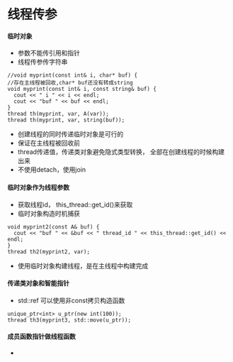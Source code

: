 # 线程传参

#### 临时对象
* 参数不能传引用和指针
* 线程传参传字符串

```
//void myprint(const int& i, char* buf) {
//存在主线程被回收,char* buf还没有转成string
void myprint(const int& i, const string& buf) {
  cout << " i " << i << endl;
  cout << "buf " << buf << endl;
}
thread th(myprint, var, A(var));
thread th(myprint, var, string(buf));
```
* 创建线程的同时传递临时对象是可行的
* 保证在主线程被回收前
* thread传递值，传递类对象避免隐式类型转换， 全部在创建线程的时候构建出来
* 不使用detach，使用join

#### 临时对象作为线程参数
* 获取线程id， this_thread::get_id()来获取
* 临时对象构造时机捕获

```
void myprint2(const A& buf) {
  cout << "buf " << &buf << " thread_id " << this_thread::get_id() << endl;
}
thread th2(myprint2, var);
```
* 使用临时对象构建线程，是在主线程中构建完成

#### 传递类对象和智能指针
* std::ref 可以使用非const拷贝构造函数

```
unique_ptr<int> u_ptr(new int(100));
thread th3(myprint3, std::move(u_ptr));
```

#### 成员函数指针做线程函数
* 